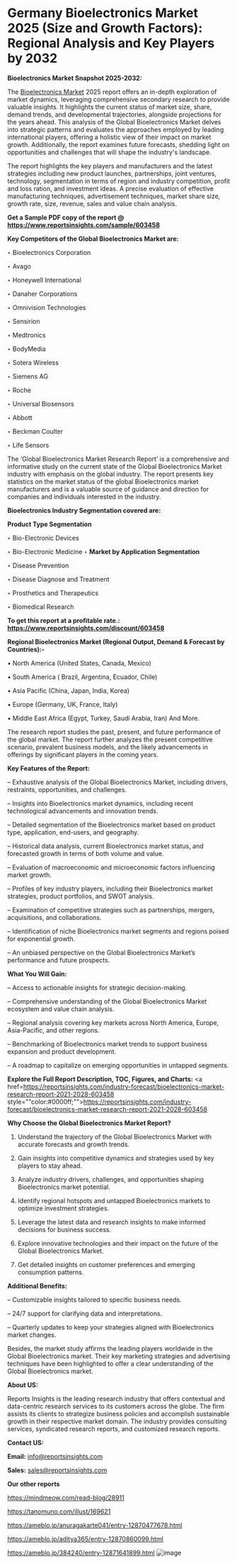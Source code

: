 # Germany Bioelectronics Market 2025 (Size and Growth Factors): Regional Analysis and Key Players by 2032

<strong>Bioelectronics Market Snapshot 2025-2032:</strong>

The <a href=https://www.reportsinsights.com/sample/603458>Bioelectronics Market</a> 2025 report offers an in-depth exploration of market dynamics, leveraging comprehensive secondary research to provide valuable insights. It highlights the current status of market size, share, demand trends, and developmental trajectories, alongside projections for the years ahead. This analysis of the Global Bioelectronics Market delves into strategic patterns and evaluates the approaches employed by leading international players, offering a holistic view of their impact on market growth. Additionally, the report examines future forecasts, shedding light on opportunities and challenges that will shape the industry's landscape.

The report highlights the key players and manufacturers and the latest strategies including new product launches, partnerships, joint ventures, technology, segmentation in terms of region and industry competition, profit and loss ration, and investment ideas. A precise evaluation of effective manufacturing techniques, advertisement techniques, market share size, growth rate, size, revenue, sales and value chain analysis.

<strong>Get a Sample PDF copy of the report @ <a href=https://www.reportsinsights.com/sample/603458 style=color:#0000ff;>https://www.reportsinsights.com/sample/603458</a></strong>

<strong>Key Competitors of the Global Bioelectronics Market are:</strong>

‣ Bioelectronics Corporation

‣ Avago

‣ Honeywell International

‣ Danaher Corporations

‣ Omnivision Technologies

‣ Sensirion

‣ Medtronics

‣ BodyMedia

‣ Sotera Wireless

‣ Siemens AG

‣ Roche

‣ Universal Biosensors

‣ Abbott

‣ Beckman Coulter

‣ Life Sensors

The ‘Global Bioelectronics Market Research Report’ is a comprehensive and informative study on the current state of the Global Bioelectronics Market industry with emphasis on the global industry. The report presents key statistics on the market status of the global Bioelectronics market manufacturers and is a valuable source of guidance and direction for companies and individuals interested in the industry.

<strong>Bioelectronics Industry Segmentation covered are:</strong>

<strong>Product Type Segmentation</strong>

‣ Bio-Electronic Devices

‣ Bio-Electronic Medicine
‣ 
<strong>Market by Application Segmentation</strong>

‣ Disease Prevention

‣ Disease Diagnose and Treatment

‣ Prosthetics and Therapeutics

‣ Biomedical Research

<strong>To get this report at a profitable rate.: <a href=https://www.reportsinsights.com/discount/603458 style=color:#0000ff;>https://www.reportsinsights.com/discount/603458</a></strong>

<strong>Regional Bioelectronics Market (Regional Output, Demand &amp; Forecast by Countries):-</strong>

• North America (United States, Canada, Mexico)

• South America ( Brazil, Argentina, Ecuador, Chile)

• Asia Pacific (China, Japan, India, Korea)

• Europe (Germany, UK, France, Italy)

• Middle East Africa (Egypt, Turkey, Saudi Arabia, Iran) And More.

The research report studies the past, present, and future performance of the global market. The report further analyzes the present competitive scenario, prevalent business models, and the likely advancements in offerings by significant players in the coming years.

<strong>Key Features of the Report:</strong>

– Exhaustive analysis of the Global Bioelectronics Market, including drivers, restraints, opportunities, and challenges.

– Insights into Bioelectronics market dynamics, including recent technological advancements and innovation trends.

– Detailed segmentation of the Bioelectronics market based on product type, application, end-users, and geography.

– Historical data analysis, current Bioelectronics market status, and forecasted growth in terms of both volume and value.

– Evaluation of macroeconomic and microeconomic factors influencing market growth.

– Profiles of key industry players, including their Bioelectronics market strategies, product portfolios, and SWOT analysis.

– Examination of competitive strategies such as partnerships, mergers, acquisitions, and collaborations.

– Identification of niche Bioelectronics market segments and regions poised for exponential growth.

– An unbiased perspective on the Global Bioelectronics Market’s performance and future prospects.

<strong>What You Will Gain:</strong>

– Access to actionable insights for strategic decision-making.

– Comprehensive understanding of the Global Bioelectronics Market ecosystem and value chain analysis.

– Regional analysis covering key markets across North America, Europe, Asia-Pacific, and other regions.

– Benchmarking of Bioelectronics market trends to support business expansion and product development.

– A roadmap to capitalize on emerging opportunities in untapped segments.

<strong>Explore the Full Report Description, TOC, Figures, and Charts:</strong>
<a href=https://reportsinsights.com/industry-forecast/bioelectronics-market-research-report-2021-2028-603458 style=""color:#0000ff;"">https://reportsinsights.com/industry-forecast/bioelectronics-market-research-report-2021-2028-603458</a>

<strong>Why Choose the Global Bioelectronics Market Report?</strong>

1. Understand the trajectory of the Global Bioelectronics Market with accurate forecasts and growth trends.

2. Gain insights into competitive dynamics and strategies used by key players to stay ahead.

3. Analyze industry drivers, challenges, and opportunities shaping Bioelectronics market potential.

4. Identify regional hotspots and untapped Bioelectronics markets to optimize investment strategies.

5. Leverage the latest data and research insights to make informed decisions for business success.

6. Explore innovative technologies and their impact on the future of the Global Bioelectronics Market.

7. Get detailed insights on customer preferences and emerging consumption patterns.

<strong>Additional Benefits:</strong>

– Customizable insights tailored to specific business needs.

– 24/7 support for clarifying data and interpretations.

– Quarterly updates to keep your strategies aligned with Bioelectronics market changes.

Besides, the market study affirms the leading players worldwide in the Global Bioelectronics market. Their key marketing strategies and advertising techniques have been highlighted to offer a clear understanding of the Global Bioelectronics market.

<strong><strong>About US</strong>:</strong>

Reports Insights is the leading research industry that offers contextual and data-centric research services to its customers across the globe. The firm assists its clients to strategize business policies and accomplish sustainable growth in their respective market domain. The industry provides consulting services, syndicated research reports, and customized research reports.

<strong>Contact US:</strong>

<p class=><b>Email:</b> <a href=mailto:info@reportsinsights.com>info@reportsinsights.com</a></p>
<p class=><b>Sales:</b> <a href=mailto:sales@reportsinsights.com>sales@reportsinsights.com</a></p>

<strong>Our other reports</strong>

<a href=https://mindmeow.com/read-blog/28911>https://mindmeow.com/read-blog/28911</a>

<a href=https://tanomuno.com/illust/169621>https://tanomuno.com/illust/169621</a>

<a href=https://ameblo.jp/anuragakarte041/entry-12870477678.html>https://ameblo.jp/anuragakarte041/entry-12870477678.html</a>

<a href=https://ameblo.jp/aditya365/entry-12870860099.html>https://ameblo.jp/aditya365/entry-12870860099.html</a>

<a href=https://ameblo.jp/384240/entry-12871641899.html>https://ameblo.jp/384240/entry-12871641899.html</a>
![image](https://github.com/user-attachments/assets/659cd105-2498-41c6-bd72-58a36ffc9db7)
